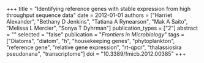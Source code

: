 +++
title = "Identifying reference genes with stable expression from high throughput sequence data"
date = 2012-01-01
authors = ["Harriet Alexander", "Bethany D Jenkins", "Tatiana A Rynearson", "Mak A Saito", "Melissa L Mercier", "Sonya T Dyhrman"]
publication_types = ["2"]
abstract = ""
selected = "false"
publication = "*Frontiers in Microbiology*"
tags = ["Diatoms", "diatom", "h", "housekeeping genes", "phytoplankton", "reference gene", "relative gene expression", "rt-qpcr", "thalassiosira pseudonana", "transcriptome"]
doi = "10.3389/fmicb.2012.00385"
+++
